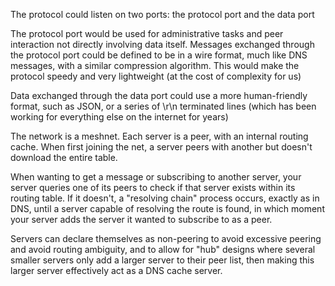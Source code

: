 The protocol could listen on two ports: the protocol port and the data port

The protocol port would be used for administrative tasks and peer interaction not directly involving data itself. Messages exchanged through the protocol port could be defined to be in a wire format, much like DNS messages, with a similar compression algorithm. This would make the protocol speedy and very lightweight (at the cost of complexity for us)

Data exchanged through the data port could use a more human-friendly format, such as JSON, or a series of \r\n terminated lines (which has been working for everything else on the internet for years)

The network is a meshnet. Each server is a peer, with an internal routing cache. When first joining the net, a server peers with another but doesn't download the entire table.

When wanting to get a message or subscribing to another server, your server queries one of its peers to check if that server exists within its routing table. If it doesn't, a "resolving chain" process occurs, exactly as in DNS, until a server capable of resolving the route is found, in which moment your server adds the server it wanted to subscribe to as a peer.

Servers can declare themselves as non-peering to avoid excessive peering and avoid routing ambiguity, and to allow for "hub" designs where several smaller servers only add a larger server to their peer list, then making this larger server effectively act as a DNS cache server.